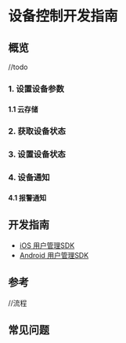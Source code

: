 # 设备控制开发指南

## 概览
//todo

###  1. 设置设备参数
#### 1.1 云存储

### 2. 获取设备状态

### 3. 设置设备状态

### 4. 设备通知
#### 4.1 报警通知

## 开发指南
* [iOS 用户管理SDK](ios/设备控制.md)
* [Android 用户管理SDK](Android/设备控制.md)

## 参考
//流程

## 常见问题
